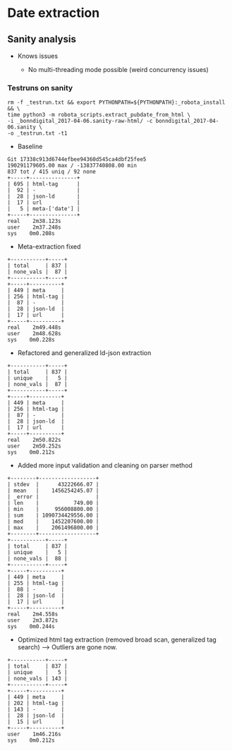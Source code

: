 # Date extraction

## Sanity analysis

- Knows issues

  - No multi-threading mode possible (weird concurrency issues)

### Testruns on sanity

```
rm -f _testrun.txt && export PYTHONPATH=${PYTHONPATH}:_robota_install && \
time python3 -m robota_scripts.extract_pubdate_from_html \
-i _bonndigital_2017-04-06.sanity-raw-html/ -c bonndigital_2017-04-06.sanity \
-o _testrun.txt -t1
```

- Baseline

```
Git 17338c913d6744efbee94360d545ca4dbf25fee5
190291179605.00 max / -13837740808.00 min
837 tot / 415 uniq / 92 none
+-----+---------------+
| 695 | html-tag      |
|  92 | -             |
|  28 | json-ld       |
|  17 | url           |
|   5 | meta-['date'] |
+-----+---------------+
real    2m38.123s
user    2m37.248s
sys    0m0.208s
```

- Meta-extraction fixed

```
+-----------+-----+
| total     | 837 |
| none_vals |  87 |
+-----------+-----+
+-----+----------+
| 449 | meta     |
| 256 | html-tag |
|  87 | -        |
|  28 | json-ld  |
|  17 | url      |
+-----+----------+
real    2m49.448s
user    2m48.628s
sys    0m0.228s
```

- Refactored and generalized ld-json extraction

```
+-----------+-----+
| total     | 837 |
| unique    |   5 |
| none_vals |  87 |
+-----------+-----+
+-----+----------+
| 449 | meta     |
| 256 | html-tag |
|  87 | -        |
|  28 | json-ld  |
|  17 | url      |
+-----+----------+
real    2m50.822s
user    2m50.252s
sys    0m0.212s
```

- Added more input validation and cleaning on parser method

```
+--------+------------------+
| stdev  |      43222666.07 |
| mean   |    1456254245.07 |
| _error |                  |
| len    |           749.00 |
| min    |     956008800.00 |
| sum    | 1090734429556.00 |
| med    |    1452207600.00 |
| max    |    2061496800.00 |
+--------+------------------+
+-----------+-----+
| total     | 837 |
| unique    |   5 |
| none_vals |  88 |
+-----------+-----+
+-----+----------+
| 449 | meta     |
| 255 | html-tag |
|  88 | -        |
|  28 | json-ld  |
|  17 | url      |
+-----+----------+
real    2m4.558s
user    2m3.872s
sys    0m0.244s
```

- Optimized html tag extraction (removed broad scan, generalized tag search) --> Outliers are gone now.

```
+-----------+-----+
| total     | 837 |
| unique    |   5 |
| none_vals | 143 |
+-----------+-----+
+-----+----------+
| 449 | meta     |
| 202 | html-tag |
| 143 | -        |
|  28 | json-ld  |
|  15 | url      |
+-----+----------+
user    1m46.216s
sys    0m0.212s
```
